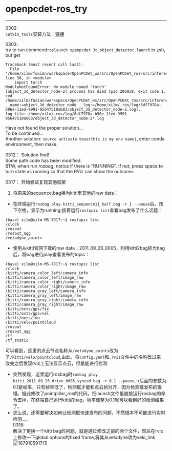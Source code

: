 # openpcdet-ros_try  
-------------------------

0302:  
`catkin_tools`安装方法：[链接](https://catkin-tools.readthedocs.io/en/latest/installing.html)  

0303:  
try to run commend`roslaunch openpcdet 3d_object_detector.launch` in zsh, but get  
```
Traceback (most recent call last):
  File "/home/xilm/fuxian/workspace/OpenPCDet_ws/src/OpenPCDet_ros/src/inference.py", line 30, in <module>
    import torch
ModuleNotFoundError: No module named 'torch'
[object_3d_detector_node-2] process has died [pid 206938, exit code 1, cmd /home/xilm/fuxian/workspace/OpenPCDet_ws/src/OpenPCDet_ros/src/inference.py __name:=object_3d_detector_node __log:=/home/xilm/.ros/log/8df7978a-b96e-11ed-9991-95647510a683/object_3d_detector_node-2.log].
log file: /home/xilm/.ros/log/8df7978a-b96e-11ed-9991-95647510a683/object_3d_detector_node-2*.log
```

Have not found the proper solution...  
To be continued...  
Another solution: `source activate base(this is my env name)`, enter conda environment, then make.  

0312：
Solution find!  
Some path code has been modified.  
BTW, when run rosbag, notice if there is "RUNNING". If not, press space to turn state as running so that the RViz can show the outcome.  

0317： 开始尝试复现其他框架  
1. 将原来的sequence.bag换为kitti里其他的raw data：  
- 在终端运行`rosbag play kitti_sequence11_half.bag -r 1 --pause`后，按下空格，显示为running;接着运行`rostopic list`查看bag发布了什么话题：  
```
(base) xilm@xilm-MS-7D17:~$ rostopic list
/clock
/rosout
/rosout_agg
/velodyne_points
```  
- 使用从kitti官网下载的raw data：2011_09_26_0005，利用kitti2bag转为bag后，将bag进行play查看发布的topic：  
```
(base) xilm@xilm-MS-7D17:~$ rostopic list
/clock
/kitti/camera_color_left/camera_info
/kitti/camera_color_left/image_raw
/kitti/camera_color_right/camera_info
/kitti/camera_color_right/image_raw
/kitti/camera_gray_left/camera_info
/kitti/camera_gray_left/image_raw
/kitti/camera_gray_right/camera_info
/kitti/camera_gray_right/image_raw
/kitti/oxts/gps/fix
/kitti/oxts/gps/vel
/kitti/oxts/imu
/kitti/velo/pointcloud
/rosout
/rosout_agg
/tf
/tf_static
```  
可以看到，这里的点云节点名称从`/velodyne_points`改为了`/kitti/velo/pointcloud`,由此，将`config.yaml`和`.rviz`文件中的名称改过来  
改完之后发现rviz上无法显示点云，但是能进行检测  
- 突然发现，这里运行rosbag时`rosbag play kitti_2011_09_26_drive_0005_synced.bag -r 0.1 --pause`,-r后面的参数为0.1是帧率，只有帧率低了，检测框才能和点云帧对齐，因为检测框发布的很慢。据此修改了pointpillar_ros的代码，把launch文件里直接运行rosbag的命令去掉，在终端自己运行kitti的bag，帧率调整为0.1就可以看到好的检测结果了。  
- 这么说，还需要解决如何让检测框快速发布的问题，不然根本不可能进行实时检测。。。  
0318:  
解决了更换一个kitti bag的问题，就是通过修改之前的两个文件，然后在rviz上修改一下global options的fixed frame,将其从velodyne改为velo_link  
![1679105917(1)](https://user-images.githubusercontent.com/96283702/226078139-bb5ada82-88e9-42c9-a00a-1215c9a58df6.png)
